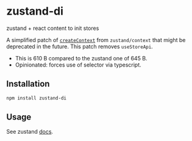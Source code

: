 # zustand-di

zustand + react content to init stores

A simplified patch of [`createContext`](https://github.com/pmndrs/zustand/blob/main/src/context.ts) from `zustand/context` that might be deprecated in the future. This patch removes `useStoreApi`.

- This is 610 B compared to the zustand one of 645 B.
- Opinionated: forces use of selector via typescript.

## Installation

```bash
npm install zustand-di
```

## Usage

See zustand [docs](https://github.com/pmndrs/zustand/blob/main/docs/guides/initialize-state-with-props.md).
